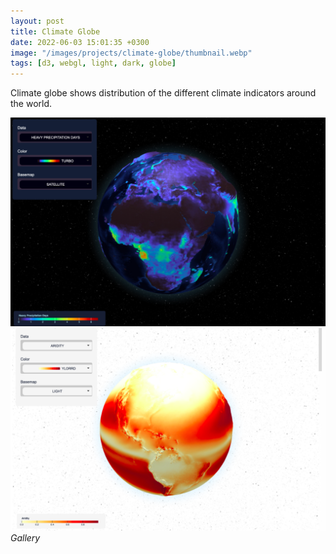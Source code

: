 ```yaml
---
layout: post
title: Climate Globe
date: 2022-06-03 15:01:35 +0300
image: "/images/projects/climate-globe/thumbnail.webp"
tags: [d3, webgl, light, dark, globe]
---
```


<!-- ![](/images/projects/globe/preview.gif) -->

Climate globe shows distribution of the different climate indicators around the world.

<div class="gallery-box">
  <div class="gallery">
    <!-- <img src="/images/projects/glole2/1.png"> -->
    <img src="/images/projects/climate-globe/1.png">
        <img  src="/images/projects/climate-globe/2.png">

  </div>
  <em>Gallery</em>
</div>
